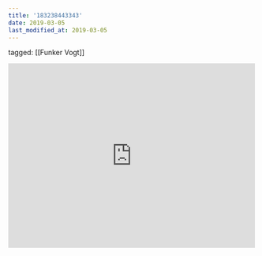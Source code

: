 ```yaml
---
title: '183238443343'
date: 2019-03-05
last_modified_at: 2019-03-05
---
```

tagged: [[Funker Vogt]]
<iframe allow="accelerometer; autoplay; clipboard-write; encrypted-media; gyroscope; picture-in-picture" allowfullscreen="" frameborder="0" height="375" id="youtube_iframe" src="https://www.youtube.com/embed/0V6Egbc8PVU?feature=oembed&amp;enablejsapi=1&amp;origin=https://safe.txmblr.com&amp;wmode=opaque" width="500"></iframe>